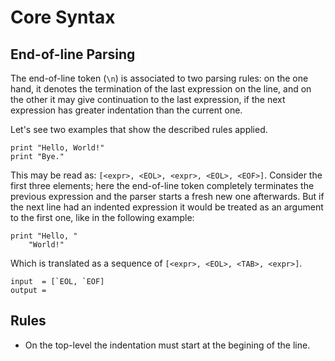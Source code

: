 
Core Syntax
===========

## End-of-line Parsing

The end-of-line token (`\n`) is associated to two parsing rules: on the one hand, it denotes the termination of the last expression on the line, and on the other it may give continuation to the last expression, if the next expression has greater indentation than the current one.

Let's see two examples that show the described rules applied.

	print "Hello, World!"
	print "Bye."

This may be read as: `[<expr>, <EOL>, <expr>, <EOL>, <EOF>]`. Consider the first three elements; here the end-of-line token completely terminates the previous expression and the parser starts a fresh new one afterwards. But if the next line had an indented expression it would be treated as an argument to the first one, like in the following example:

	print "Hello, "
		"World!"

Which is translated as a sequence of `[<expr>, <EOL>, <TAB>, <expr>]`.

	input  = [`EOL, `EOF]
	output =


## Rules

- On the top-level the indentation must start at the begining of the line.

